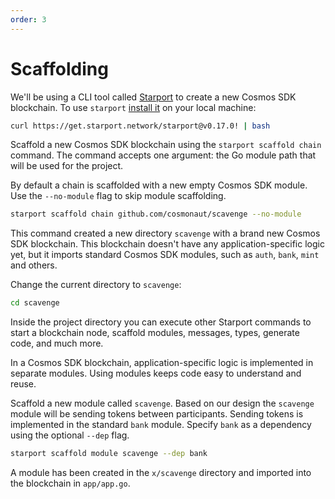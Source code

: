 ```yaml
---
order: 3
---
```


# Scaffolding

We'll be using a CLI tool called [Starport](https://github.com/tendermint/starport) to create a new Cosmos SDK blockchain. To use `starport` [install it](https://docs.starport.network/intro/install.html) on your local machine:

```bash
curl https://get.starport.network/starport@v0.17.0! | bash
```

Scaffold a new Cosmos SDK blockchain using the `starport scaffold chain` command. The command accepts one argument: the Go module path that will be used for the project.

By default a chain is scaffolded with a new empty Cosmos SDK module. Use the `--no-module` flag to skip module scaffolding.

```bash
starport scaffold chain github.com/cosmonaut/scavenge --no-module
```

This command created a new directory `scavenge` with a brand new Cosmos SDK blockchain. This blockchain doesn't have any application-specific logic yet, but it imports standard Cosmos SDK modules, such as `auth`, `bank`, `mint` and others.

Change the current directory to `scavenge`:

```bash
cd scavenge
```

Inside the project directory you can execute other Starport commands to start a blockchain node, scaffold modules, messages, types, generate code, and much more.

In a Cosmos SDK blockchain, application-specific logic is implemented in separate modules. Using modules keeps code easy to understand and reuse.

Scaffold a new module called `scavenge`. Based on our design the `scavenge` module will be sending tokens between participants. Sending tokens is implemented in the standard `bank` module. Specify `bank` as a dependency using the optional `--dep` flag.

```bash
starport scaffold module scavenge --dep bank
```

A module has been created in the `x/scavenge` directory and imported into the blockchain in `app/app.go`.
